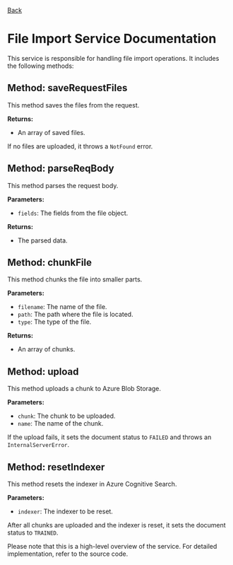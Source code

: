 [Back](../../README.md)

# File Import Service Documentation

This service is responsible for handling file import operations. It includes the following methods:

## Method: saveRequestFiles

This method saves the files from the request.

**Returns:**

- An array of saved files.

If no files are uploaded, it throws a `NotFound` error.

## Method: parseReqBody

This method parses the request body.

**Parameters:**

- `fields`: The fields from the file object.

**Returns:**

- The parsed data.

## Method: chunkFile

This method chunks the file into smaller parts.

**Parameters:**

- `filename`: The name of the file.
- `path`: The path where the file is located.
- `type`: The type of the file.

**Returns:**

- An array of chunks.

## Method: upload

This method uploads a chunk to Azure Blob Storage.

**Parameters:**

- `chunk`: The chunk to be uploaded.
- `name`: The name of the chunk.

If the upload fails, it sets the document status to `FAILED` and throws an `InternalServerError`.

## Method: resetIndexer

This method resets the indexer in Azure Cognitive Search.

**Parameters:**

- `indexer`: The indexer to be reset.

After all chunks are uploaded and the indexer is reset, it sets the document status to `TRAINED`.

Please note that this is a high-level overview of the service. For detailed implementation, refer to the source code.
